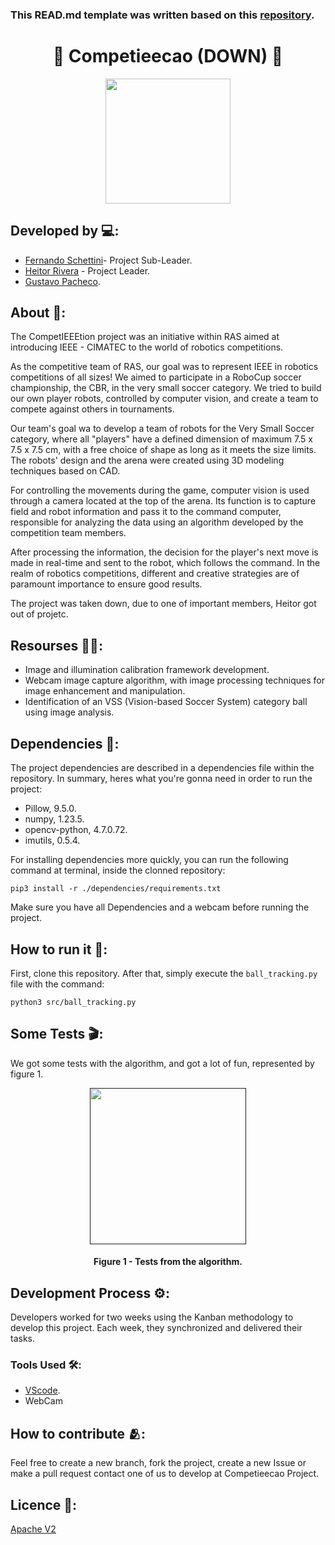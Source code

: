 ### This READ.md template was written based on this [repository](https://github.com/FernandoSchett/github_readme_template).

<h1 align="center">🦾 Competieecao (DOWN) 🦾</h1>

<div align="center">
	<a href="link_for_webite">
	<img height = "200em" src = "https://user-images.githubusercontent.com/80331486/153673696-1b5959a2-d6bc-4a2b-b493-f20d200e69c0.png" />
    </a>
</div>

## Developed by 💻:

- [Fernando Schettini](https://github.com/FernandoSchett)- Project Sub-Leader.
- [Heitor Rivera]() - Project Leader.
- [Gustavo Pacheco]().

## About 🤔:

The CompetIEEEtion project was an initiative within RAS aimed at introducing IEEE - CIMATEC to the world of robotics competitions.

As the competitive team of RAS, our goal was to represent IEEE in robotics competitions of all sizes! We aimed to participate in a RoboCup soccer championship, the CBR, in the very small soccer category. We tried to build our own player robots, controlled by computer vision, and create a team to compete against others in tournaments.

Our team's goal wa to develop a team of robots for the Very Small Soccer category, where all "players" have a defined dimension of maximum 7.5 x 7.5 x 7.5 cm, with a free choice of shape as long as it meets the size limits. The robots' design and the arena were created using 3D modeling techniques based on CAD.

For controlling the movements during the game, computer vision is used through a camera located at the top of the arena. Its function is to capture field and robot information and pass it to the command computer, responsible for analyzing the data using an algorithm developed by the competition team members.

After processing the information, the decision for the player's next move is made in real-time and sent to the robot, which follows the command. In the realm of robotics competitions, different and creative strategies are of paramount importance to ensure good results.

The project was taken down, due to one of important members, Heitor got out of projetc. 

## Resourses 🧑‍🔬:

- Image and illumination calibration framework development.
- Webcam image capture algorithm, with image processing techniques for image enhancement and manipulation.
- Identification of an  VSS (Vision-based Soccer System) category ball using image analysis.

## Dependencies 🚚:

The project dependencies are described in a dependencies file within the repository. In summary, heres what you're gonna need in order to run the project:

- Pillow, 9.5.0.
- numpy, 1.23.5.
- opencv-python, 4.7.0.72.
- imutils, 0.5.4.

For installing dependencies more quickly, you can run the following command at terminal, inside the clonned repository:

    pip3 install -r ./dependencies/requirements.txt

Make sure you have all Dependencies and a webcam before running the project.

## How to run it 🏃:

First, clone this repository. After that, simply execute the ```ball_tracking.py``` file with the command:

    python3 src/ball_tracking.py

## Some Tests 🎬:

We got some tests with the algorithm, and got a lot of fun, represented by figure 1.

<div align="center">
	<a href="">
	<img height = "250em" src = "" />
    </a>
</div>
<h4 align="center">Figure 1 - Tests from the algorithm.</h4>

## Development Process ⚙️:

Developers worked for two weeks using the Kanban methodology to develop this project. Each week, they synchronized and delivered their tasks.

### Tools Used 🛠️: 

- [VScode](https://code.visualstudio.com/). 
- WebCam

## How to contribute 🫂:
 
Feel free to create a new branch, fork the project, create a new Issue or make a pull request contact one of us to develop at Competieecao Project.

## Licence 📜:

[Apache V2](https://choosealicense.com/licenses/apache-2.0/)

